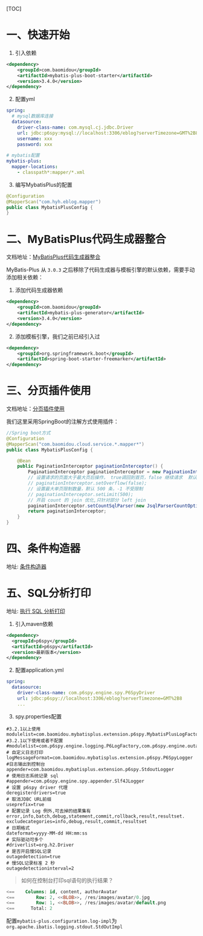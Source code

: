 [TOC]

# 一、快速开始

1. 引入依赖

```xml
<dependency>
    <groupId>com.baomidou</groupId>
    <artifactId>mybatis-plus-boot-starter</artifactId>
    <version>3.4.0</version>
</dependency>
```

2. 配置yml

```yml
spring:
  # mysql数据库连接
  datasource:
    driver-class-name: com.mysql.cj.jdbc.Driver
    url: jdbc:p6spy:mysql://localhost:3306/eblog?serverTimezone=GMT%2B8
    username: xxx
    password: xxx
    
# mybatis配置
mybatis-plus:
  mapper-locations:
    - classpath*:mapper/*.xml
```

3. 编写MybatisPlus的配置

```java
@Configuration
@MapperScan("com.hyh.eblog.mapper")
public class MybatisPlusConfig {
}
```

# 二、MyBatisPlus代码生成器整合

文档地址：[MyBatisPlus代码生成器整合](https://mybatis.plus/guide/generator.html#%E4%BD%BF%E7%94%A8%E6%95%99%E7%A8%8B)

MyBatis-Plus 从 `3.0.3` 之后移除了代码生成器与模板引擎的默认依赖，需要手动添加相关依赖：

1. 添加代码生成器依赖

```xml
<dependency>
    <groupId>com.baomidou</groupId>
    <artifactId>mybatis-plus-generator</artifactId>
    <version>3.4.0</version>
</dependency>
```

2. 添加模板引擎，我们之前已经引入过

```xml
<dependency>
    <groupId>org.springframework.boot</groupId>
    <artifactId>spring-boot-starter-freemarker</artifactId>
</dependency>
```

# 三、分页插件使用

文档地址：[分页插件使用](https://mybatis.plus/guide/page.html)

我们这里采用SpringBoot的注解方式使用插件：

```java
//Spring boot方式
@Configuration
@MapperScan("com.baomidou.cloud.service.*.mapper*")
public class MybatisPlusConfig {

    @Bean
    public PaginationInterceptor paginationInterceptor() {
        PaginationInterceptor paginationInterceptor = new PaginationInterceptor();
        // 设置请求的页面大于最大页后操作， true调回到首页，false 继续请求  默认false
        // paginationInterceptor.setOverflow(false);
        // 设置最大单页限制数量，默认 500 条，-1 不受限制
        // paginationInterceptor.setLimit(500);
        // 开启 count 的 join 优化,只针对部分 left join
        paginationInterceptor.setCountSqlParser(new JsqlParserCountOptimize(true));
        return paginationInterceptor;
    }
}
```

# 四、条件构造器

地址: [条件构造器](https://mybatis.plus/guide/wrapper.html#abstractwrapper)

# 五、SQL分析打印

地址: [执行 SQL 分析打印](https://mybatis.plus/guide/p6spy.html)

1. 引入maven依赖

```xml
<dependency>
  <groupId>p6spy</groupId>
  <artifactId>p6spy</artifactId>
  <version>最新版本</version>
</dependency>
```

2. 配置application.yml

```yml
spring:
  datasource:
    driver-class-name: com.p6spy.engine.spy.P6SpyDriver
    url: jdbc:p6spy://localhost:3306/eblog?serverTimezone=GMT%2B8
    ...
```

3. spy.properties配置

```properties
#3.2.1以上使用
modulelist=com.baomidou.mybatisplus.extension.p6spy.MybatisPlusLogFactory,com.p6spy.engine.outage.P6OutageFactory
#3.2.1以下使用或者不配置
#modulelist=com.p6spy.engine.logging.P6LogFactory,com.p6spy.engine.outage.P6OutageFactory
# 自定义日志打印
logMessageFormat=com.baomidou.mybatisplus.extension.p6spy.P6SpyLogger
#日志输出到控制台
appender=com.baomidou.mybatisplus.extension.p6spy.StdoutLogger
# 使用日志系统记录 sql
#appender=com.p6spy.engine.spy.appender.Slf4JLogger
# 设置 p6spy driver 代理
deregisterdrivers=true
# 取消JDBC URL前缀
useprefix=true
# 配置记录 Log 例外,可去掉的结果集有error,info,batch,debug,statement,commit,rollback,result,resultset.
excludecategories=info,debug,result,commit,resultset
# 日期格式
dateformat=yyyy-MM-dd HH:mm:ss
# 实际驱动可多个
#driverlist=org.h2.Driver
# 是否开启慢SQL记录
outagedetection=true
# 慢SQL记录标准 2 秒
outagedetectioninterval=2
```

> 如何在控制台打印sql语句的执行结果？

```sql
<==    Columns: id, content, authorAvatar
<==        Row: 2, <<BLOB>>, /res/images/avatar/0.jpg
<==        Row: 1, <<BLOB>>, /res/images/avatar/default.png
<==      Total: 2
```

配置`mybatis-plus.configuration.log-impl`为`org.apache.ibatis.logging.stdout.StdOutImpl`
